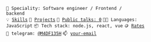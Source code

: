 <code>👷 Speciality: Software engineer / Frontend / backend</code><br>
<code>💡 [Skills](SKILLS.md)</code>
<code>🧻 [Projects](PROJECTS.md)</code>
<code>📢 [Public talks: 0](TALKS.md)</code>
<code>🧑‍💻 Languages: JavaScript</code>
<code>📦 Tech stack: node.js, react, vue</code>
<code>🪙 [Rates](RATES.md)</code><br>
<code>💬 telegram: [@M4DF135H](https://telegram.me/M4DF135H)</code>
<code>📫 [your-email](mailto:taraxacum666@gmail.com)</code>

